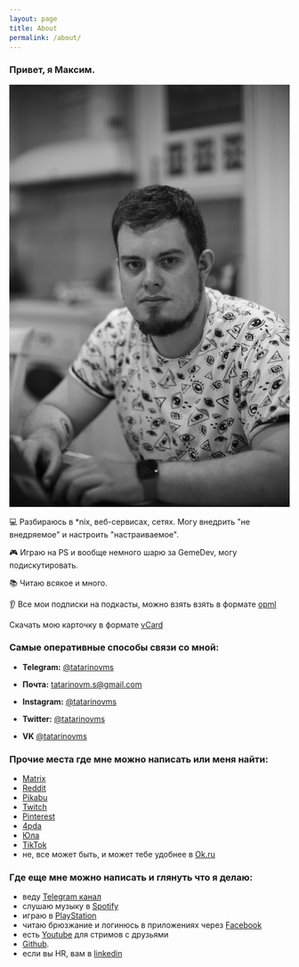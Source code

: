```yaml
---
layout: page
title: About
permalink: /about/
---
```

### Привет, я Максим.

![](https://raw.githubusercontent.com/tatarinovms/tatarinovms.github.io/master/images/tatarinovms.JPG)
 

💻 Разбираюсь в *nix, веб-сервисах, сетях. Могу внедрить "не внедряемое" и настроить "настраиваемое". 

🎮 Играю на PS и вообще немного шарю за GemeDev, могу подискутировать. 

📚 Читаю всякое и много. 

👂 Все мои подписки на подкасты, можно взять взять в формате [opml](https://raw.githubusercontent.com/tatarinovms/tatarinovms.github.io/master/assets/files/overcast.opml)

Скачать мою карточку в формате [vCard](https://raw.githubusercontent.com/tatarinovms/tatarinovms.github.io/master/assets/files/Maxim_Tatarinov.vcf)

### Самые оперативные способы связи со мной:

- **Telegram:** [@tatarinovms](https://t.me/tatarinovms)

- **Почта:** [tatarinovm.s@gmail.com](mailto:tatarinovm.s@gmail.com)

- **Instagram:** [@tatarinovms](https://www.instagram.com/tatarinovms/)

- **Twitter:** [@tatarinovms](https://twitter.com/tatarinovms)

- **VK** [@tatarinovms](https://vk.com/tatarinovms)

### Прочие места где мне можно написать или меня найти:
- [Matrix](https://matrix.to/#/@tatarinovm.s:matrix.org)
- [Reddit](https://www.reddit.com/user/tatarinovms)
- [Pikabu](https://pikabu.ru/@tatarinovm)
- [Twitch](https://www.twitch.tv/tatarinovm)
- [Pinterest](http://pinterest.com/tatarinovms)
- [4pda](http://4pda.ru/forum/index.php?showuser=639002)
- [Юла](https://you.la/tatarinovms)
- [TikTok](https://tiktok.com/@tatarinovms)
- не, все может быть, и  может тебе удобнее в [Ok.ru](https://ok.ru/profile/574264377102)

### Где еще мне можно написать и глянуть что я делаю: 

- веду [Telegram канал](https://t.me/beaverclan)
- слушаю музыку в [Spotify](https://open.spotify.com/user/tatarinovms?si=fQqV0-9QQ_OgO6IzsoryOA) 
- играю в [PlayStation](https://my.playstation.com/profile/tatarinovms)
- читаю брюзжание и логинюсь в приложениях через [Facebook](https://www.facebook.com/tatarinovm.s)
- есть [Youtube](https://www.youtube.com/c/MaximTatarinov) для стримов с друзьями
- [Github](https://github.com/tatarinovms).
- если вы HR, вам в [linkedin](https://www.linkedin.com/in/tatarinovms/)
